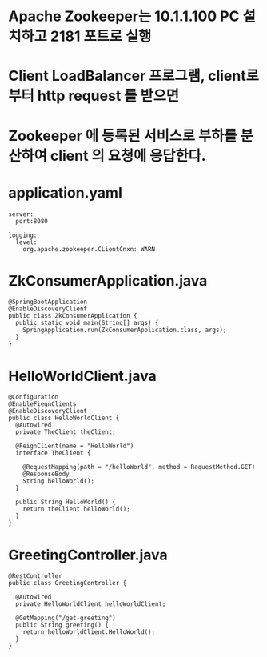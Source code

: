 # Apache Zookeeper는 10.1.1.100 PC 설치하고 2181 포트로 실행
# Client LoadBalancer 프로그램, client로 부터 http request 를 받으면
# Zookeeper 에 등록된 서비스로 부하를 분산하여 client 의 요청에 응답한다.

# application.yaml
```
server:
  port:8080
  
logging:
  level:
    org.apache.zookeeper.CLientCnxn: WARN
```

# ZkConsumerApplication.java
```
@SpringBootApplication
@EnableDiscoveryClient
public class ZkConsumerApplication {
  public static void main(String[] args) {
    SpringApplication.run(ZkConsumerApplication.class, args);
  }
}
```

# HelloWorldClient.java
```
@Configuration
@EnableFiegnClients
@EnableDiscoveryClient
public class HelloWorldClient {
  @Autowired
  private TheClient theClient;
  
  @FeignClient(name = "HelloWorld")
  interface TheClient {
    
    @RequestMapping(path = "/helloWorld", method = RequestMethod.GET)
    @ResponseBody
    String helloWorld();
  }
  
  public String HelloWorld() {
    return theClient.helloWorld();
  }
}
```

# GreetingController.java
```
@RestController
public class GreetingController {
  
  @Autowired
  private HelloWorldClient helloWorldClient;
  
  @GetMapping("/get-greeting")
  public String greeting() {
    return helloWorldClient.HelloWorld();
  }
}
```
